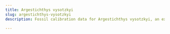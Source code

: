 ```yaml
---
title: Argestichthys vysotzkyi
slug: argestichthys-vysotzkyi
description: Fossil calibration data for Argestichthys vysotzkyi, an extinct species of fish. Includes taxonomy authority and locality references, and cross-references to living taxa.

---
```

